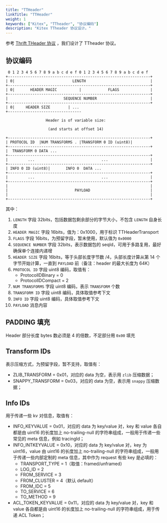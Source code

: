 ```yaml
---
title: "TTHeader"
linkTitle: "TTHeader"
weight: 1
keywords: ["Kitex", "TTheader", "协议编码"]
description: "Kitex TTheader 协议设计。"
---
```


参考 [Thrift THeader 协议](https://github.com/apache/thrift/blob/master/doc/specs/HeaderFormat.md) ，我们设计了 TTheader 协议。

## 协议编码

```
 0 1 2 3 4 5 6 7 8 9 a b c d e f 0 1 2 3 4 5 6 7 8 9 a b c d e f
+----------------------------------------------------------------+
| 0|                          LENGTH                             |
+----------------------------------------------------------------+
| 0|       HEADER MAGIC          |            FLAGS              |
+----------------------------------------------------------------+
|                         SEQUENCE NUMBER                        |
+----------------------------------------------------------------+
| 0|     HEADER SIZE        | ...
+---------------------------------

                  Header is of variable size:

                   (and starts at offset 14)

+----------------------------------------------------------------+
| PROTOCOL ID  |NUM TRANSFORMS . |TRANSFORM 0 ID (uint8)|
+----------------------------------------------------------------+
|  TRANSFORM 0 DATA ...
+----------------------------------------------------------------+
|         ...                              ...                   |
+----------------------------------------------------------------+
| INFO 0 ID (uint8)|       INFO 0  DATA ...
+----------------------------------------------------------------+
|         ...                              ...                   |
+----------------------------------------------------------------+
|                                                                |
|                              PAYLOAD                           |
|                                                                |
+----------------------------------------------------------------+
```

其中：

1. `LENGTH` 字段 32bits，包括数据包剩余部分的字节大小，不包含 `LENGTH` 自身长度
2. `HEADER MAGIC` 字段 16bits，值为：0x1000，用于标识 TTHeaderTransport
3. `FLAGS` 字段 16bits，为预留字段，暂未使用，默认值为 `0x0000`
4. `SEQUENCE NUMBER` 字段 32bits，表示数据包的 seqId，可用于多路复用，最好确保单个连接内递增
5. `HEADER SIZE` 字段 16bits，等于头部长度字节数 /4，头部长度计算从第 14 个字节开始计算，一直到 `PAYLOAD` 前（备注：header 的最大长度为 64K）
6. `PROTOCOL ID` 字段 uint8 编码，取值有：
    - ProtocolIDBinary = 0
    - ProtocolIDCompact  = 2
7. `NUM TRANSFORMS` 字段 uint8 编码，表示 `TRANSFORM` 个数
8. `TRANSFORM ID` 字段 uint8 编码，具体取值参考下文
9. `INFO ID` 字段 uint8 编码，具体取值参考下文
10. `PAYLOAD` 消息内容

## PADDING 填充

Header 部分长度 bytes 数必须是 4 的倍数，不足部分用 `0x00` 填充

## Transform IDs

表示压缩方式，为预留字段，暂不支持，取值有：

- ZLIB_TRANSFORM = 0x01，对应的 data 为空，表示用 `zlib`  压缩数据；
- SNAPPY_TRANSFORM = 0x03，对应的 data 为空，表示用 `snappy` 压缩数据；

## Info IDs

用于传递一些 kv 对信息，取值有：

- INFO_KEYVALUE = 0x01，对应的 data 为 key/value 对，key 和 value 各自都是由 uint16 的长度加上 no-trailing-null 的字符串组成，一般用于传递一些常见的 meta 信息，例如 tracingId；
- INFO_INTKEYVALUE = 0x10，对应的 data 为 key/value 对，key 为 uint16，value 由 uint16 的长度加上 no-trailing-null 的字符串组成，一般用于传递一些内部定制的 meta 信息，其中作为 request 有些 key 是必填的：
  - TRANSPORT_TYPE = 1（取值：framed/unframed）
  - LOG_ID = 2
  - FROM_SERVICE = 3
  - FROM_CLUSTER = 4（默认 default）
  - FROM_IDC = 5
  - TO_SERVICE = 6
  - TO_METHOD = 9
- ACL_TOKEN_KEYVALUE = 0x11，对应的 data 为 key/value 对，key 和 value 各自都是由 uint16 的长度加上 no-trailing-null 的字符串组成，用于传递 ACL Token；
